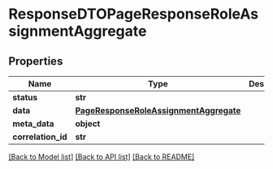 # ResponseDTOPageResponseRoleAssignmentAggregate

## Properties
Name | Type | Description | Notes
------------ | ------------- | ------------- | -------------
**status** | **str** |  | [optional] 
**data** | [**PageResponseRoleAssignmentAggregate**](PageResponseRoleAssignmentAggregate.md) |  | [optional] 
**meta_data** | **object** |  | [optional] 
**correlation_id** | **str** |  | [optional] 

[[Back to Model list]](../README.md#documentation-for-models) [[Back to API list]](../README.md#documentation-for-api-endpoints) [[Back to README]](../README.md)

